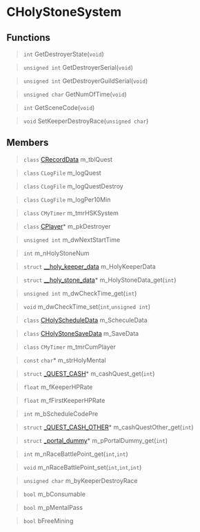 # CHolyStoneSystem
 
## Functions
 
> `int` GetDestroyerState(`void`)
 
> `unsigned int` GetDestroyerSerial(`void`)
 
> `unsigned int` GetDestroyerGuildSerial(`void`)
 
> `unsigned char` GetNumOfTime(`void`)
 
> `int` GetSceneCode(`void`)
 
> `void` SetKeeperDestroyRace(`unsigned char`)
 
## Members
 
> `class` [CRecordData](lua/classes/CRecordData.md) m_tblQuest
 
> `class` `CLogFile` m_logQuest
 
> `class` `CLogFile` m_logQuestDestroy
 
> `class` `CLogFile` m_logPer10Min
 
> `class` `CMyTimer` m_tmrHSKSystem
 
> `class` [CPlayer](lua/classes/CPlayer.md)* m_pkDestroyer
 
> `unsigned int` m_dwNextStartTime
 
> `int` m_nHolyStoneNum
 
> `struct` [__holy_keeper_data](lua/classes/__holy_keeper_data.md) m_HolyKeeperData
 
> `struct` [__holy_stone_data](lua/classes/__holy_stone_data.md)* m_HolyStoneData_get(`int`)
 
> `unsigned int` m_dwCheckTime_get(`int`)
 
> `void` m_dwCheckTime_set(`int`,`unsigned int`)
 
> `class` [CHolyScheduleData](lua/classes/CHolyScheduleData.md) m_ScheculeData
 
> `class` [CHolyStoneSaveData](lua/classes/CHolyStoneSaveData.md) m_SaveData
 
> `class` `CMyTimer` m_tmrCumPlayer
 
> `const` `char`* m_strHolyMental
 
> `struct` [_QUEST_CASH](lua/classes/_QUEST_CASH.md)* m_cashQuest_get(`int`)
 
> `float` m_fKeeperHPRate
 
> `float` m_fFirstKeeperHPRate
 
> `int` m_bScheduleCodePre
 
> `struct` [_QUEST_CASH_OTHER](lua/classes/_QUEST_CASH_OTHER.md)* m_cashQuestOther_get(`int`)
 
> `struct` [_portal_dummy](lua/classes/_portal_dummy.md)* m_pPortalDummy_get(`int`)
 
> `int` m_nRaceBattlePoint_get(`int`,`int`)
 
> `void` m_nRaceBattlePoint_set(`int`,`int`,`int`)
 
> `unsigned char` m_byKeeperDestroyRace
 
> `bool` m_bConsumable
 
> `bool` m_pMentalPass
 
> `bool` bFreeMining
 
